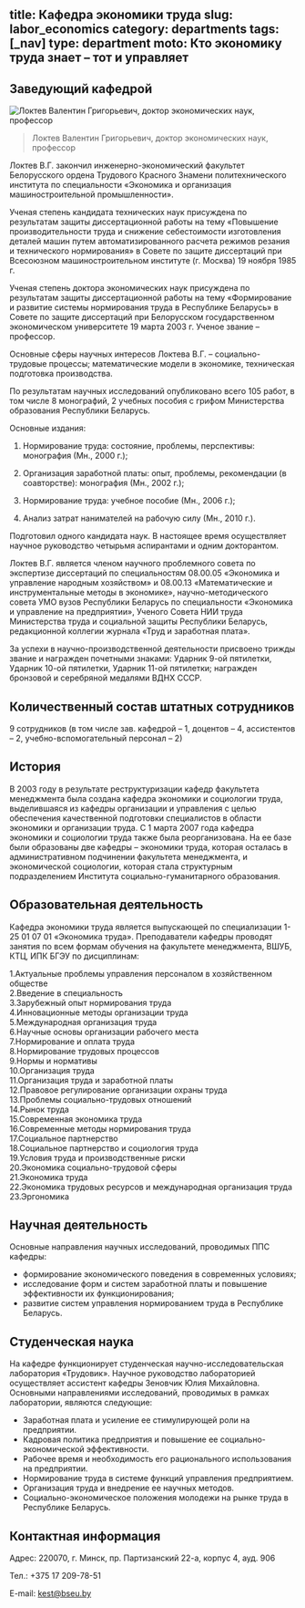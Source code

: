 title: Кафедра экономики труда
slug: labor_economics
category: departments
tags: [_nav]
type: department
moto: Кто экономику труда знает – тот и управляет
---

Заведующий кафедрой
-------------------

![Локтев Валентин Григорьевич,
  доктор экономических наук, профессор](/img/content/depts/labor_economics.jpg)
>Локтев Валентин Григорьевич,
доктор экономических наук, профессор

Локтев В.Г. закончил инженерно-экономический факультет Белорусского ордена Трудового Красного Знамени политехнического института по специальности «Экономика и организация машиностроительной промышленности».

Ученая степень кандидата технических наук присуждена по результатам защиты диссертационной работы на тему «Повышение производительности труда и снижение себестоимости изготовления деталей машин путем автоматизированного расчета режимов резания и технического нормирования» в Совете по защите диссертаций при Всесоюзном машиностроительном институте (г. Москва) 19 ноября 1985 г.

Ученая степень доктора экономических наук присуждена по результатам защиты диссертационной работы на тему «Формирование и развитие системы нормирования труда в Республике Беларусь» в Совете по защите диссертаций при Белорусском государственном экономическом университете 19 марта 2003 г. Ученое звание – профессор.

Основные сферы научных интересов Локтева В.Г. – социально-трудовые процессы; математические модели в экономике, техническая подготовка производства.

По результатам научных исследований опубликовано всего 105 работ, в том числе 8 монографий, 2 учебных пособия с грифом Министерства образования Республики Беларусь.

Основные издания:

1. Нормирование труда: состояние, проблемы, перспективы: монография (Мн., 2000 г.);

2. Организация заработной платы: опыт, проблемы, рекомендации (в соавторстве): монография (Мн., 2002 г.);

3. Нормирование труда: учебное пособие (Мн., 2006 г.);

4. Анализ затрат нанимателей на рабочую силу (Мн., 2010 г.).

Подготовил одного кандидата наук. В настоящее время осуществляет научное руководство четырьмя аспирантами и одним докторантом.

Локтев В.Г. является членом научного проблемного совета по экспертизе диссертаций по специальностям 08.00.05 «Экономика и управление народным хозяйством» и 08.00.13 «Математические и инструментальные методы в экономике», научно-методического совета УМО вузов Республики Беларусь по специальности «Экономика и управление на предприятии», Ученого Совета НИИ труда Министерства труда и социальной защиты Республики Беларусь, редакционной коллегии журнала «Труд и заработная плата».

За успехи в научно-производственной деятельности присвоено трижды звание и награжден почетными знаками: Ударник 9-ой пятилетки, Ударник 10-ой пятилетки, Ударник 11-ой пятилетки; награжден бронзовой и серебряной медалями ВДНХ СССР.

Количественный состав штатных сотрудников
-----------------------------------------

9 сотрудников (в том числе зав. кафедрой – 1, доцентов – 4, ассистентов – 2, учебно-вспомогательный персонал – 2)

История
-------

В 2003 году в результате реструктуризации кафедр факультета менеджмента была создана кафедра экономики и социологии труда, выделившаяся из кафедры организации и управления с целью обеспечения качественной подготовки специалистов в области экономики и организации труда. С 1 марта 2007 года кафедра экономики и социологии труда также была реорганизована. На ее базе были образованы две кафедры – экономики труда, которая осталась в административном подчинении факультета менеджмента, и экономической социологии, которая стала структурным подразделением Института социально-гуманитарного образования.

Образовательная деятельность
----------------------------

Кафедра экономики труда является выпускающей по специализации 1-25 01 07 01 «Экономика труда». Преподаватели кафедры проводят занятия по всем формам обучения на факультете менеджмента, ВШУБ, КТЦ, ИПК БГЭУ по дисциплинам:

1.Актуальные проблемы управления персоналом в хозяйственном обществе    
2.Введение в специальность    
3.Зарубежный опыт нормирования труда   
4.Инновационные методы организации труда    
5.Международная организация труда   
6.Научные основы организации рабочего места    
7.Нормирование и оплата труда     
8.Нормирование трудовых процессов   
9.Нормы и нормативы    
10.Организация труда   
11.Организация труда и заработной платы    
12.Правовое регулирование организации охраны труда   
13.Проблемы социально-трудовых отношений   
14.Рынок труда   
15.Современная экономика труда   
16.Современные методы нормирования труда   
17.Социальное партнерство   
18.Социальное партнерство и социология труда  
19.Условия труда и производственные риски    
20.Экономика социально-трудовой сферы   
21.Экономика труда   
22.Экономика трудовых ресурсов и международная организация труда   
23.Эргономика   


Научная деятельность
--------------------

Основные направления научных исследований, проводимых ППС кафедры:


- формирование экономического поведения в современных условиях;   
- исследование форм и систем заработной платы и повышение эффективности их функционирования;    
- развитие систем управления нормированием труда в Республике Беларусь.    

Студенческая наука
------------------

На кафедре функционирует студенческая научно-исследовательская лаборатория «Трудовик». Научное руководство лабораторией осуществляет ассистент кафедры Зеновчик Юлия Михайловна. Основными направлениями исследований, проводимых в рамках лаборатории, являются следующие:


-	Заработная плата и усиление ее стимулирующей роли на предприятии.   
-	Кадровая политика предприятия и повышение ее социально-экономической эффективности.      
-	Рабочее время и необходимость его рационального использования на предприятии.   
-	Нормирование труда в системе функций управления предприятием.   
-	Организация труда и внедрение ее научных методов.   
-	Социально-экономическое положения молодежи на рынке труда в Республике Беларусь.   


Контактная информация
---------------------

Адрес: 220070, г. Минск, пр. Партизанский 22-а, корпус 4, ауд. 906

Тел.: +375 17 209-78-51

E-mail: <kest@bseu.by>